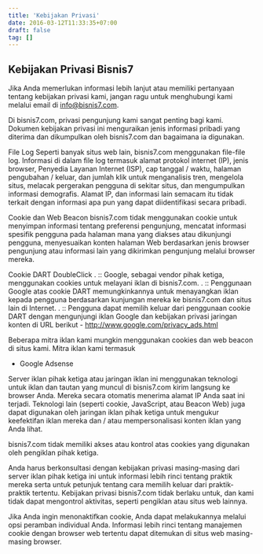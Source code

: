 ```yaml
---
title: 'Kebijakan Privasi'
date: 2016-03-12T11:33:35+07:00
draft: false
tag: []
---
```


## Kebijakan Privasi Bisnis7

Jika Anda memerlukan informasi lebih lanjut atau memiliki pertanyaan tentang kebijakan privasi kami, jangan ragu untuk menghubungi kami melalui email di info@bisnis7.com.

Di bisnis7.com, privasi pengunjung kami sangat penting bagi kami. Dokumen kebijakan privasi ini menguraikan jenis informasi pribadi yang diterima dan dikumpulkan oleh bisnis7.com dan bagaimana ia digunakan.

File Log Seperti banyak situs web lain, bisnis7.com menggunakan file-file log. Informasi di dalam file log termasuk alamat protokol internet (IP), jenis browser, Penyedia Layanan Internet (ISP), cap tanggal / waktu, halaman pengubahan / keluar, dan jumlah klik untuk menganalisis tren, mengelola situs, melacak pergerakan pengguna di sekitar situs, dan mengumpulkan informasi demografis. Alamat IP, dan informasi lain semacam itu tidak terkait dengan informasi apa pun yang dapat diidentifikasi secara pribadi.

Cookie dan Web Beacon bisnis7.com tidak menggunakan cookie untuk menyimpan informasi tentang preferensi pengunjung, mencatat informasi spesifik pengguna pada halaman mana yang diakses atau dikunjungi pengguna, menyesuaikan konten halaman Web berdasarkan jenis browser pengunjung atau informasi lain yang dikirimkan pengunjung melalui browser mereka.

Cookie DART DoubleClick . :: Google, sebagai vendor pihak ketiga, menggunakan cookies untuk melayani iklan di bisnis7.com. . :: Penggunaan Google atas cookie DART memungkinkannya untuk menayangkan iklan kepada pengguna berdasarkan kunjungan mereka ke bisnis7.com dan situs lain di Internet. . :: Pengguna dapat memilih keluar dari penggunaan cookie DART dengan mengunjungi iklan Google dan kebijakan privasi jaringan konten di URL berikut - http://www.google.com/privacy_ads.html

Beberapa mitra iklan kami mungkin menggunakan cookies dan web beacon di situs kami. Mitra iklan kami termasuk

- Google Adsense

Server iklan pihak ketiga atau jaringan iklan ini menggunakan teknologi untuk iklan dan tautan yang muncul di bisnis7.com kirim langsung ke browser Anda. Mereka secara otomatis menerima alamat IP Anda saat ini terjadi. Teknologi lain (seperti cookie, JavaScript, atau Beacon Web) juga dapat digunakan oleh jaringan iklan pihak ketiga untuk mengukur keefektifan iklan mereka dan / atau mempersonalisasi konten iklan yang Anda lihat.

bisnis7.com tidak memiliki akses atau kontrol atas cookies yang digunakan oleh pengiklan pihak ketiga.

Anda harus berkonsultasi dengan kebijakan privasi masing-masing dari server iklan pihak ketiga ini untuk informasi lebih rinci tentang praktik mereka serta untuk petunjuk tentang cara memilih keluar dari praktik-praktik tertentu. Kebijakan privasi bisnis7.com tidak berlaku untuk, dan kami tidak dapat mengontrol aktivitas, seperti pengiklan atau situs web lainnya.

Jika Anda ingin menonaktifkan cookie, Anda dapat melakukannya melalui opsi peramban individual Anda. Informasi lebih rinci tentang manajemen cookie dengan browser web tertentu dapat ditemukan di situs web masing-masing browser.